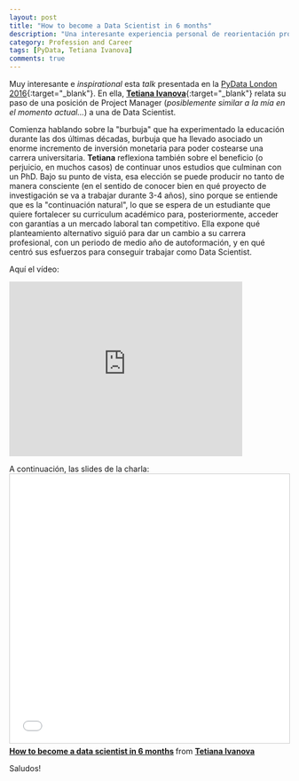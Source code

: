 ```yaml
---
layout: post
title: "How to become a Data Scientist in 6 months"
description: "Una interesante experiencia personal de reorientación profesional"
category: Profession and Career
tags: [PyData, Tetiana Ivanova]
comments: true
---
```


Muy interesante e *inspirational* esta *talk* presentada en la [PyData London 2016](https://pydata.org/london2016/){:target="_blank"}. En ella, [**Tetiana Ivanova**](https://twitter.com/eoly23){:target="_blank"} relata su paso de una posición de Project Manager (*posiblemente similar a la mía en el momento actual...*) a una de Data Scientist. 

Comienza hablando sobre la "burbuja" que ha experimentado la educación durante las dos últimas décadas, burbuja que ha llevado asociado un enorme incremento de inversión monetaria para poder costearse una carrera universitaria. **Tetiana** reflexiona también sobre el beneficio (o perjuicio, en muchos casos) de continuar unos estudios que culminan con un PhD. Bajo su punto de vista, esa elección se puede producir no tanto de manera consciente (en el sentido de conocer bien en qué proyecto de investigación se va a trabajar durante 3-4 años), sino porque se entiende que es la "continuación natural", lo que se espera de un estudiante que quiere fortalecer su curriculum académico para, posteriormente, acceder con garantías a un mercado laboral tan competitivo. Ella expone qué planteamiento alternativo siguió para dar un cambio a su carrera profesional, con un periodo de medio año de autoformación, y en qué centró sus esfuerzos para conseguir trabajar como Data Scientist. 

Aquí el vídeo:

<iframe width="420" height="315" src="https://www.youtube.com/embed/rIofV14c0tc" frameborder="0" allowfullscreen>&nbsp;</iframe>
<p></p>
A continuación, las slides de la charla: 

<iframe src="//www.slideshare.net/slideshow/embed_code/key/ge0GaQBgSx6p8S" width="595" height="485" frameborder="0" marginwidth="0" marginheight="0" scrolling="no" style="border:1px solid #CCC; border-width:1px; margin-bottom:5px; max-width: 100%;" allowfullscreen> </iframe> <div style="margin-bottom:5px"> <strong> <a href="//www.slideshare.net/TetianaIvanova2/how-to-become-a-data-scientist-in-6-months" title="How to become a data scientist in 6 months" target="_blank">How to become a data scientist in 6 months</a> </strong> from <strong><a target="_blank" href="//www.slideshare.net/TetianaIvanova2">Tetiana Ivanova</a></strong> </div> 

Saludos!